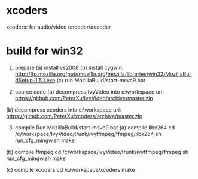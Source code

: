 xcoders
=======

xcoders: for audio/video encoder/decoder



build for win32
==============
1. prepare
(a) install vs2008
(b) install cygwin: http://ftp.mozilla.org/pub/mozilla.org/mozilla/libraries/win32/MozillaBuildSetup-1.5.1.exe
(c) run MozillaBuild/start-msvc9.bat

2. source code
(a) decompress IvyVideo into c:\workspace
    uri: https://github.com/PeterXu/IvyVideo/archive/master.zip
    
(b) decompress xcoders into c:\workspace
    uri: https://github.com/PeterXu/xcoders/archive/master.zip

3. compile
Run MozillaBuild/start-msvc9.bat
(a) compile libx264
cd /c/workspace/IvyVideo/trunk/ivyffmpeg/ffmpeg/libx264
sh run_cfg_mingw.sh
make

(b) compile ffmpeg
cd /c/workspace/IvyVideo/trunk/ivyffmpeg/ffmpeg
sh run_cfg_mingw.sh
make

(c) compile xcoders
cd /c/workspace/xcoders
make

